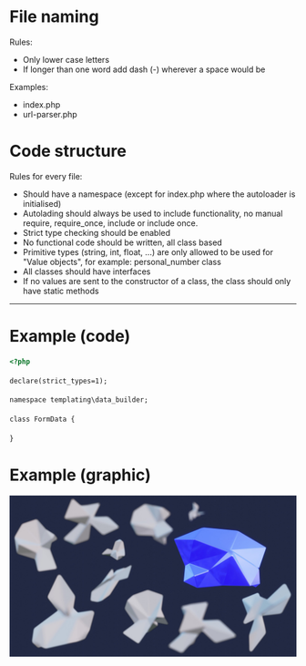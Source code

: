 # File naming

Rules:
- Only lower case letters
- If longer than one word add dash (-) wherever a space would be

Examples:
- index.php
- url-parser.php


# Code structure

Rules for every file:
- Should have a namespace (except for index.php where the autoloader is initialised)
- Autolading should always be used to include functionality, no manual require, require_once, include or include once.
- Strict type checking should be enabled
- No functional code should be written, all class based
- Primitive types (string, int, float, ...) are only allowed to be used for "Value objects", for example: personal_number class
- All classes should have interfaces
- If no values are sent to the constructor of a class, the class should only have static methods

---


# Example (code)

```HTML
<?php

declare(strict_types=1);

namespace templating\data_builder;

class FormData {
    
}

```


# Example (graphic)
![Graphic explaining php structure](/media/images/php.jpg)
